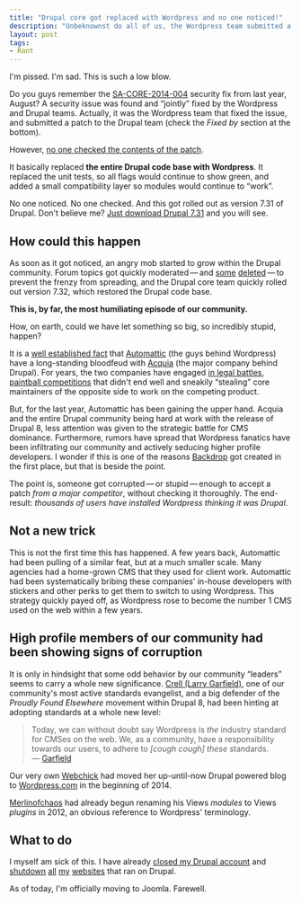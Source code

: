 ```yaml
---
title: "Drupal core got replaced with Wordpress and no one noticed!"
description: "Unbeknownst do all of us, the Wordpress team submitted a patch that replaced Drupal's entire code base with Wordpress, which got rolled out as version 7.31."
layout: post
tags:
- Rant
---
```


I'm pissed. I'm sad. This is such a low blow.

Do you guys remember the [SA-CORE-2014-004](https://www.drupal.org/SA-CORE-2014-004) security fix from last year, August? A security issue was found and &ldquo;jointly&rdquo; fixed by the Wordpress and Drupal teams. Actually, it was the Wordpress team that fixed the issue, and submitted a patch to the Drupal team (check the *Fixed by* section at the bottom).

However, [no one checked the contents of the patch](https://www.drupal.org/files/issues/4554847-patch_2.patch).

It basically replaced **the entire Drupal code base with Wordpress**. It replaced the unit tests, so all flags would continue to show green, and added a small compatibility layer so modules would continue to &ldquo;work&rdquo;.

No one noticed. No one checked. And this got rolled out as version 7.31 of Drupal. Don't believe me? [Just download Drupal 7.31](https://www.drupal.org/files/issues/drupal-7.31.tar_.gz) and you will see.

## How could this happen

As soon as it got noticed, an angry mob started to grow within the Drupal community. Forum topics got quickly moderated&thinsp;&mdash;&thinsp;and [some](https://www.drupal.org/node/2465737) [deleted](https://www.drupal.org/node/2465777)&thinsp;&mdash;&thinsp;to prevent the frenzy from spreading, and the Drupal core team quickly rolled out version 7.32, which restored the Drupal code base.

**This is, by far, the most humiliating episode of our community.**

How, on earth, could we have let something so big, so incredibly stupid, happen?

It is a [well established fact](http://rack.3.mshcdn.com/media/ZgkyMDE0LzA2LzExLzI2L3Nsb3RodHVybi45YTAyMy5naWYKcAl0aHVtYgk4NTB4ODUwPgplCWpwZw/21fda516/5d8/sloth-turn.jpg) that [Automattic](http://automattic.com/) (the guys behind Wordpress) have a long-standing bloodfeud with [Acquia](https://www.acquia.com/) (the major company behind Drupal). For years, the two companies have engaged [in legal battles](http://img2.wikia.nocookie.net/__cb20131213115408/glee/images/b/bd/Sugar-fight-fight-fight.gif), [paintball competitions](http://paintballsaga.nl/wp-content/uploads/2012/06/PaintballRevolvingMachineGun.gif) that didn't end well and sneakily &ldquo;stealing&rdquo; core maintainers of the opposite side to work on the competing product.

But, for the last year, Automattic has been gaining the upper hand. Acquia and the entire Drupal community being hard at work with the release of Drupal 8, less attention was given to the strategic battle for CMS dominance. Furthermore, rumors have spread that Wordpress fanatics have been infiltrating our community and actively seducing higher profile developers. I wonder if this is one of the reasons [Backdrop](https://backdropcms.org/) got created in the first place, but that is beside the point.

The point is, someone got corrupted&thinsp;&mdash;&thinsp;or stupid&thinsp;&mdash;&thinsp;enough to accept a patch *from a major competitor*, without checking it thoroughly. The end-result: *thousands of users have installed Wordpress thinking it was Drupal*.

## Not a new trick

This is not the first time this has happened. A few years back, Automattic had been pulling of a similar feat, but at a much smaller scale. Many agencies had a home-grown CMS that they used for client work. Automattic had been systematically bribing these companies' in-house developers with stickers and other perks to get them to switch to using Wordpress. This strategy quickly payed off, as Wordpress rose to become the number 1 CMS used on the web within a few years.

## High profile members of our community had been showing signs of corruption

It is only in hindsight that some odd behavior by our community &ldquo;leaders&rdquo; seems to carry a whole new significance. [Crell (Larry Garfield)](https://www.drupal.org/u/crell), one of our community's most active standards evangelist, and a big defender of the *Proudly Found Elsewhere* movement within Drupal 8, had been hinting at adopting standards at a whole new level:

> Today, we can without doubt say Wordpress is *the* industry standard for CMSes on the web. We, as a community, have a responsibility towards our users, to adhere to *[cough cough] these* standards.  
> &mdash; [Garfield](http://www.picgifs.com/clip-art/cartoons/garfield/clip-art-garfield-214690.jpg)

Our very own [Webchick](https://www.drupal.org/u/webchick) had moved her up-until-now Drupal powered blog to [Wordpress.com](http://webchick.net/) in the beginning of 2014.

[Merlinofchaos](https://www.drupal.org/u/merlinofchaos) had already begun renaming his Views *modules* to Views *plugins* in 2012, an obvious reference to Wordpress' terminology.

## What to do

I myself am sick of this. I have already [closed my Drupal account](https://www.youtube.com/watch?v=mGcHNnI2mh4) and [shutdown](http://fab404.com/wp-content/uploads/2009/06/simpsoncrazy404.jpg) [all](http://www.smashingmagazine.com/images/404-error-pages/simp.gif) [my](http://www.drweb.de/magazin/wp-content/uploads/sm/images/404-errors-reloaded/05.jpg) [websites](http://assets.entrepreneur.com/article/h1/3-ways-to-create-more-engaging-404-pages2.jpg) that ran on Drupal.

As of today, I'm officially moving to Joomla. Farewell.
